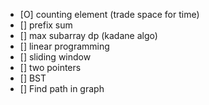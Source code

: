 - [O] counting element (trade space for time)
- [] prefix sum
- [] max subarray dp (kadane algo)
- [] linear programming
- [] sliding window
- [] two pointers
- [] BST
- [] Find path in graph
